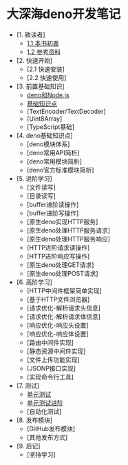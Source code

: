 # 大深海deno开发笔记

* [1. 致读者]
    * [1.1 本书初衷](./note/chapter-01/01.md)
    * [1.2 参考资料](./note/chapter-01/02.md)
* [2. 快速开始]
    * [2.1 快速安装]
    * [2.2 快速使用]
* [3. 前置基础知识]
    * [deno和Node.js](./note/chapter-03/01.md)
    * [基础知识点](./note/chapter-03/02.md)
    * [TextEncoder/TextDecoder]
    * [Uint8Array]
    * [TypeScript基础] 
* [4. deno基础知识点]
    * [deno模块体系]
    * [deno常用API简析]
    * [deno常用模块简析]
    * [deno官方标准模块简析]
* [5. 进阶学习]
    * [文件读写]
    * [目录读写]
    * [buffer进阶读操作]
    * [buffer进阶写操作]
    * [原生deno实现HTTP服务]
    * [原生deno处理HTTP服务请求]
    * [原生deno处理HTTP服务响应]
    * [HTTP进阶请求读操作]
    * [HTTP进阶响应写操作]
    * [原生deno处理GET请求]
    * [原生deno处理POST请求]
* [6. 高阶学习]
    * [HTTP中间件框架简单实现]
    * [基于HTTP文件浏览器]
    * [请求优化-解析请求头信息]
    * [请求优化-解析请求体信息]
    * [响应优化-响应头设置]
    * [响应优化-响应体设置]
    * [路由中间件实现]
    * [静态资源中间件实现]
    * [文件上传功能实现]
    * [JSONP接口实现]
    * [实现命令行工具]
* [7. 测试]
    * [单元测试](./note/chapter-07/01.md)
    * [单元测试进阶](./note/chapter-07/02.md)
    * [自动化测试]
* [8. 发布模块]
    * [GitHub发布模块]
    * [其他发布方式]
* [9. 后记]
    * [坚持学习]